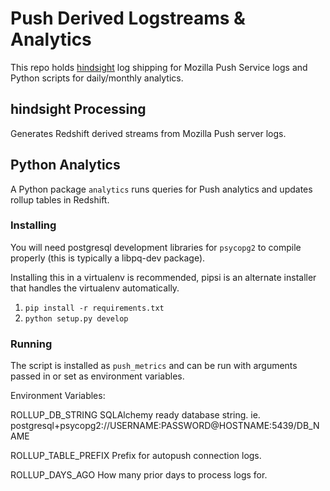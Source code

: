 # Push Derived Logstreams & Analytics

This repo holds [hindsight](https://github.com/trink/hindsight) log shipping
for Mozilla Push Service logs and Python scripts for daily/monthly analytics.

## hindsight Processing

Generates Redshift derived streams from Mozilla Push server logs.

## Python Analytics

A Python package `analytics` runs queries for Push analytics and updates rollup
tables in Redshift.

### Installing

You will need postgresql development libraries for ``psycopg2`` to compile
properly (this is typically a libpq-dev package).

Installing this in a virtualenv is recommended, pipsi is an alternate installer
that handles the virtualenv automatically.

1. ``pip install -r requirements.txt``
2. ``python setup.py develop``

### Running

The script is installed as `push_metrics` and can be run with arguments passed
in or set as environment variables.

Environment Variables:

ROLLUP_DB_STRING
    SQLAlchemy ready database string. ie.
    postgresql+psycopg2://USERNAME:PASSWORD@HOSTNAME:5439/DB_NAME

ROLLUP_TABLE_PREFIX
    Prefix for autopush connection logs.

ROLLUP_DAYS_AGO
    How many prior days to process logs for.
